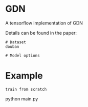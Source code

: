 # GDN
A tensorflow implementation of GDN 
<p align="center">
</p>
<p align="justify">

Details can be found in the paper:

```
# Dataset
douban

# Model options
```

# Example
```
train from scratch

```
python main.py 
